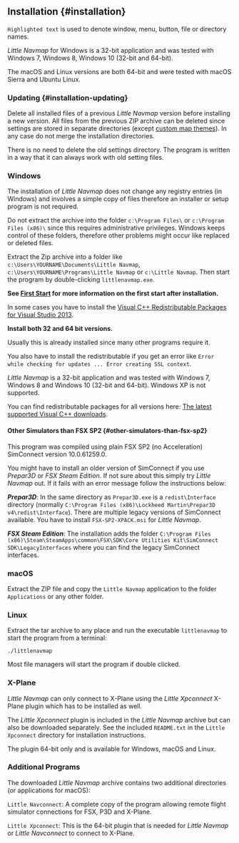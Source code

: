 ## Installation {#installation}

`Highlighted text` is used to denote window, menu, button, file or directory names.

*Little Navmap* for Windows is a 32-bit application and was tested with Windows 7, Windows 8, Windows 10 \(32-bit and 64-bit\).

The macOS and Linux versions are both 64-bit and were tested with macOS Sierra and Ubuntu Linux.

### Updating {#installation-updating}
Delete all installed files of a previous _Little Navmap_ version before installing a new version. All files from the previous ZIP archive can be deleted since settings are stored in separate directories \(except [custom map themes](MAPTHEMES.md)\). In any case do not merge the installation directories.

There is no need to delete the old settings directory. The program is written in a way that it can always work with old setting files.

### Windows
The installation of _Little Navmap_ does not change any registry entries \(in Windows\) and involves a simple copy of files therefore an installer or setup program is not required.

Do not extract the archive into the folder `c:\Program Files\` or `c:\Program Files (x86)\` since this requires administrative privileges. Windows keeps control of these folders, therefore other problems might occur like replaced or deleted files.

Extract the Zip archive into a folder like `c:\Users\YOURNAME\Documents\Little Navmap`, `c:\Users\YOURNAME\Programs\Little Navmap` or `c:\Little Navmap`. Then start the program by double-clicking `littlenavmap.exe`. 

**See [First Start](INTRO.md#first-start) for more information on the first start after installation.**

In some cases you have to install the [Visual C++ Redistributable Packages for Visual Studio 2013](https://www.microsoft.com/en-us/download/details.aspx?id=40784). 

**Install both 32 and 64 bit versions.**

Usually this is already installed since many other programs require it.

You also have to install the redistributable if you get an error like `Error while checking for updates ... Error creating SSL context`.

_Little Navmap_ is a 32-bit application and was tested with Windows 7, Windows 8 and Windows 10 \(32-bit and 64-bit\). Windows XP is not supported.

You can find redistributable packages for all versions here: [The latest supported Visual C++ downloads](https://support.microsoft.com/en-us/help/2977003/the-latest-supported-visual-c-downloads).

#### Other Simulators than FSX SP2 {#other-simulators-than-fsx-sp2}

This program was compiled using plain FSX SP2 \(no Acceleration\) SimConnect version 10.0.61259.0.

You might have to install an older version of SimConnect if you use _Prepar3D_ or _FSX Steam Edition_. If not sure about this simply try _Little Navmap_ out. If it fails with an error message follow the instructions below:

_**Prepar3D**_: In the same directory as `Prepar3D.exe` is a `redist\Interface` directory \(normally `C:\Program Files (x86)\Lockheed Martin\Prepar3D v4\redist\Interface`\). There are multiple legacy versions of SimConnect available. You have to install `FSX-SP2-XPACK.msi` for _Little Navmap_.

_**FSX Steam Edition**_: The installation adds the folder `C:\Program Files (x86)\Steam\SteamApps\common\FSX\SDK\Core Utilities Kit\SimConnect SDK\LegacyInterfaces` where you can find the legacy SimConnect interfaces.

### macOS

Extract the ZIP file and copy the `Little Navmap` application to the folder `Applications` or any other folder.

### Linux

Extract the tar archive to any place and run the executable `littlenavmap` to start the program from a terminal:

`./littlenavmap`

Most file managers will start the program if double clicked.

### X-Plane

*Little Navmap* can only connect to X-Plane using the *Little Xpconnect* X-Plane plugin which has to be installed as well.

The *Little Xpconnect* plugin is included in the *Little Navmap* archive but can also be downloaded separately. See the included `README.txt` in the `Little Xpconnect` directory for installation instructions.

The plugin 64-bit only and is available for Windows, macOS and Linux.

### Additional Programs

The downloaded *Little Navmap* archive contains two additional directories \(or applications for macOS\):

`Little Navconnect`: A complete copy of the program allowing remote flight simulator connections for FSX, P3D and X-Plane.

`Little Xpconnect`: This is the 64-bit plugin that is needed for *Little Navmap* or *Little Navconnect* to connect to X-Plane.
